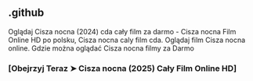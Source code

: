 ## .github

Oglądaj Cisza nocna (2024) cda cały film za darmo - Cisza nocna Film Online HD po polsku, Cisza nocna caly film cda. Oglądaj film Cisza nocna online. Gdzie można oglądać Cisza nocna filmy za Darmo

### [Obejrzyj Teraz ➤ Cisza nocna (2025) Cały Film Online HD]
